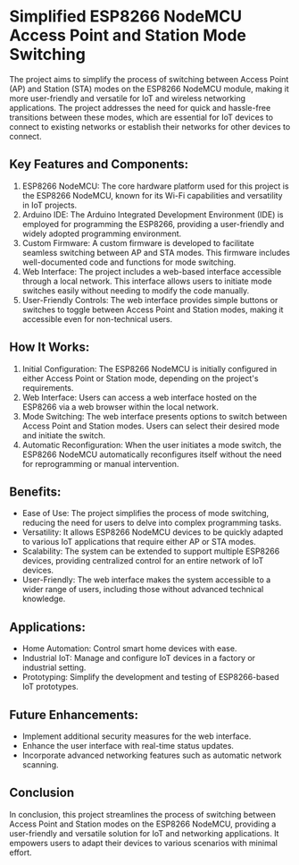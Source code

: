 # Simplified ESP8266 NodeMCU Access Point and Station Mode Switching
The project aims to simplify the process of switching between Access Point (AP) and Station (STA) modes on the ESP8266 NodeMCU module, making it more user-friendly and versatile for IoT and wireless networking applications. The project addresses the need for quick and hassle-free transitions between these modes, which are essential for IoT devices to connect to existing networks or establish their networks for other devices to connect.

## Key Features and Components:
1. ESP8266 NodeMCU: The core hardware platform used for this project is the ESP8266 NodeMCU, known for its Wi-Fi capabilities and versatility in IoT projects.
2. Arduino IDE: The Arduino Integrated Development Environment (IDE) is employed for programming the ESP8266, providing a user-friendly and widely adopted programming environment.
3. Custom Firmware: A custom firmware is developed to facilitate seamless switching between AP and STA modes. This firmware includes well-documented code and functions for mode switching.
4. Web Interface: The project includes a web-based interface accessible through a local network. This interface allows users to initiate mode switches easily without needing to modify the code manually.
5. User-Friendly Controls: The web interface provides simple buttons or switches to toggle between Access Point and Station modes, making it accessible even for non-technical users.

## How It Works:
1. Initial Configuration: The ESP8266 NodeMCU is initially configured in either Access Point or Station mode, depending on the project's requirements.
2. Web Interface: Users can access a web interface hosted on the ESP8266 via a web browser within the local network.
3. Mode Switching: The web interface presents options to switch between Access Point and Station modes. Users can select their desired mode and initiate the switch.
4. Automatic Reconfiguration: When the user initiates a mode switch, the ESP8266 NodeMCU automatically reconfigures itself without the need for reprogramming or manual intervention.

## Benefits:
- Ease of Use: The project simplifies the process of mode switching, reducing the need for users to delve into complex programming tasks.
- Versatility: It allows ESP8266 NodeMCU devices to be quickly adapted to various IoT applications that require either AP or STA modes.
- Scalability: The system can be extended to support multiple ESP8266 devices, providing centralized control for an entire network of IoT devices.
- User-Friendly: The web interface makes the system accessible to a wider range of users, including those without advanced technical knowledge.

## Applications:
- Home Automation: Control smart home devices with ease.
- Industrial IoT: Manage and configure IoT devices in a factory or industrial setting.
- Prototyping: Simplify the development and testing of ESP8266-based IoT prototypes.

## Future Enhancements:
- Implement additional security measures for the web interface.
- Enhance the user interface with real-time status updates.
- Incorporate advanced networking features such as automatic network scanning.

## Conclusion
In conclusion, this project streamlines the process of switching between Access Point and Station modes on the ESP8266 NodeMCU, providing a user-friendly and versatile solution for IoT and networking applications. It empowers users to adapt their devices to various scenarios with minimal effort.
